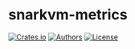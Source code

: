 # snarkvm-metrics

[![Crates.io](https://img.shields.io/crates/v/snarkvm-metrics.svg?color=neon)](https://crates.io/crates/snarkvm-metrics)
[![Authors](https://img.shields.io/badge/authors-Aleo-orange.svg)](https://aleo.org)
[![License](https://img.shields.io/badge/License-Apache%202.0-blue.svg)](./LICENSE.md)

